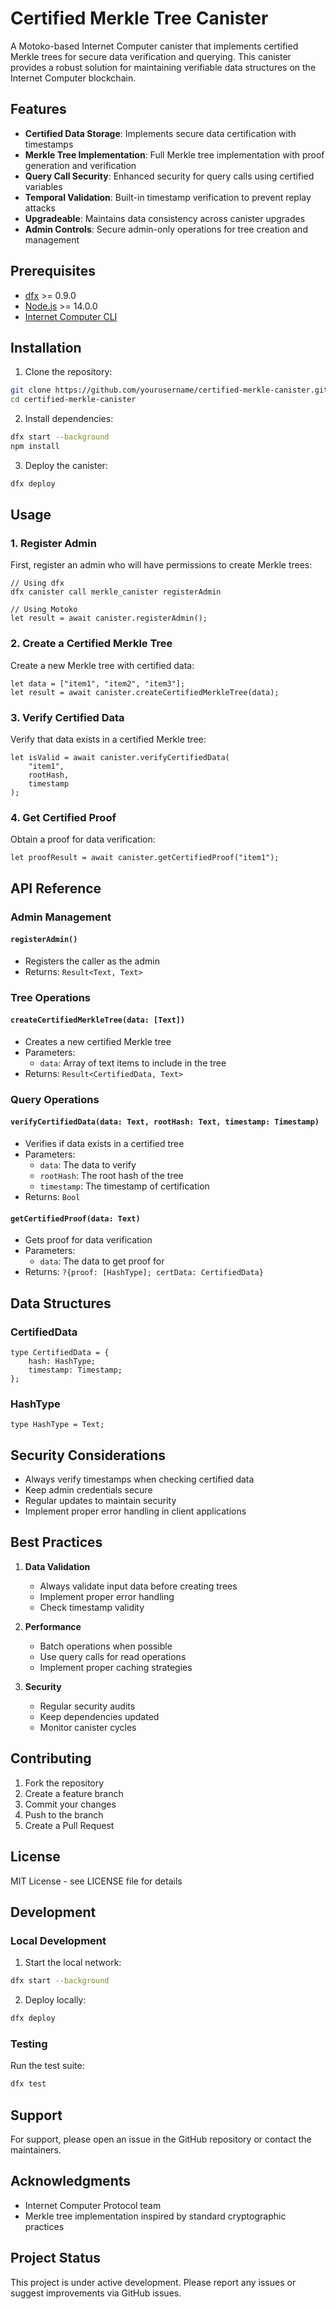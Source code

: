 # Certified Merkle Tree Canister

A Motoko-based Internet Computer canister that implements certified Merkle trees for secure data verification and querying. This canister provides a robust solution for maintaining verifiable data structures on the Internet Computer blockchain.

## Features

- **Certified Data Storage**: Implements secure data certification with timestamps
- **Merkle Tree Implementation**: Full Merkle tree implementation with proof generation and verification
- **Query Call Security**: Enhanced security for query calls using certified variables
- **Temporal Validation**: Built-in timestamp verification to prevent replay attacks
- **Upgradeable**: Maintains data consistency across canister upgrades
- **Admin Controls**: Secure admin-only operations for tree creation and management

## Prerequisites

- [dfx](https://internetcomputer.org/docs/current/developer-docs/build/install-upgrade-remove) >= 0.9.0
- [Node.js](https://nodejs.org) >= 14.0.0
- [Internet Computer CLI](https://internetcomputer.org/docs/current/developer-docs/build/install-upgrade-remove)

## Installation

1. Clone the repository:
```bash
git clone https://github.com/yourusername/certified-merkle-canister.git
cd certified-merkle-canister
```

2. Install dependencies:
```bash
dfx start --background
npm install
```

3. Deploy the canister:
```bash
dfx deploy
```

## Usage

### 1. Register Admin

First, register an admin who will have permissions to create Merkle trees:

```motoko
// Using dfx
dfx canister call merkle_canister registerAdmin

// Using Motoko
let result = await canister.registerAdmin();
```

### 2. Create a Certified Merkle Tree

Create a new Merkle tree with certified data:

```motoko
let data = ["item1", "item2", "item3"];
let result = await canister.createCertifiedMerkleTree(data);
```

### 3. Verify Certified Data

Verify that data exists in a certified Merkle tree:

```motoko
let isValid = await canister.verifyCertifiedData(
    "item1",
    rootHash,
    timestamp
);
```

### 4. Get Certified Proof

Obtain a proof for data verification:

```motoko
let proofResult = await canister.getCertifiedProof("item1");
```

## API Reference

### Admin Management

#### `registerAdmin()`
- Registers the caller as the admin
- Returns: `Result<Text, Text>`

### Tree Operations

#### `createCertifiedMerkleTree(data: [Text])`
- Creates a new certified Merkle tree
- Parameters:
  - `data`: Array of text items to include in the tree
- Returns: `Result<CertifiedData, Text>`

### Query Operations

#### `verifyCertifiedData(data: Text, rootHash: Text, timestamp: Timestamp)`
- Verifies if data exists in a certified tree
- Parameters:
  - `data`: The data to verify
  - `rootHash`: The root hash of the tree
  - `timestamp`: The timestamp of certification
- Returns: `Bool`

#### `getCertifiedProof(data: Text)`
- Gets proof for data verification
- Parameters:
  - `data`: The data to get proof for
- Returns: `?{proof: [HashType]; certData: CertifiedData}`

## Data Structures

### CertifiedData
```motoko
type CertifiedData = {
    hash: HashType;
    timestamp: Timestamp;
};
```

### HashType
```motoko
type HashType = Text;
```

## Security Considerations

- Always verify timestamps when checking certified data
- Keep admin credentials secure
- Regular updates to maintain security
- Implement proper error handling in client applications

## Best Practices

1. **Data Validation**
   - Always validate input data before creating trees
   - Implement proper error handling
   - Check timestamp validity

2. **Performance**
   - Batch operations when possible
   - Use query calls for read operations
   - Implement proper caching strategies

3. **Security**
   - Regular security audits
   - Keep dependencies updated
   - Monitor canister cycles

## Contributing

1. Fork the repository
2. Create a feature branch
3. Commit your changes
4. Push to the branch
5. Create a Pull Request

## License

MIT License - see LICENSE file for details

## Development

### Local Development

1. Start the local network:
```bash
dfx start --background
```

2. Deploy locally:
```bash
dfx deploy
```

### Testing

Run the test suite:
```bash
dfx test
```

## Support

For support, please open an issue in the GitHub repository or contact the maintainers.

## Acknowledgments

- Internet Computer Protocol team
- Merkle tree implementation inspired by standard cryptographic practices

## Project Status

This project is under active development. Please report any issues or suggest improvements via GitHub issues.
